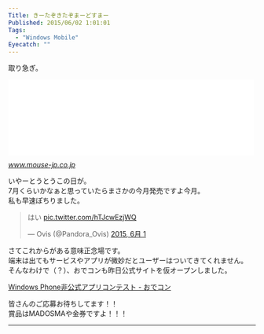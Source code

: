 ```yaml
---
Title: きーたぞきたぞまーどすまー
Published: 2015/06/02 1:01:01
Tags:
  - "Windows Mobile"
Eyecatch: ""
---
```

<p>取り急ぎ。</p>

<p><iframe src="//hatenablog-parts.com/embed?url=http%3A%2F%2Fwww.mouse-jp.co.jp%2Fcompany%2Fnews%2F2015%2Fnews_20150602_01.html%3Fmid%3Dlink_twitter%26amp%3Buiaid%3Dtwitter" title="ニュースリリース：マウスコンピューター、スマートフォンを予約販売開始" class="embed-card embed-webcard" scrolling="no" frameborder="0" style="display: block; width: 100%; height: 155px; max-width: 500px; margin: 10px 0px;"><a href="http://www.mouse-jp.co.jp/company/news/2015/news_20150602_01.html?mid=link_twitter&amp;amp;uiaid=twitter">ニュースリリース：マウスコンピューター、スマートフォンを予約販売開始</a></iframe><cite class="hatena-citation"><a href="http://www.mouse-jp.co.jp/company/news/2015/news_20150602_01.html?mid=link_twitter&amp;uiaid=twitter">www.mouse-jp.co.jp</a></cite></p>

<p>いやーとうとうこの日が。<br/>
7月くらいかなぁと思っていたらまさかの今月発売ですよ今月。<br/>
私も早速ぽちりました。</p>

<p><blockquote class="twitter-tweet" lang="ja"><p lang="ja" dir="ltr">はい <a href="http://t.co/hTJcwEzjWQ">pic.twitter.com/hTJcwEzjWQ</a></p>&mdash; Ovis (@Pandora_Ovis) <a href="https://twitter.com/Pandora_Ovis/status/605394130382954496">2015, 6月 1</a></blockquote><script async src="//platform.twitter.com/widgets.js" charset="utf-8"></script></p>

<p>さてこれからがある意味正念場です。<br/>
端末は出てもサービスやアプリが微妙だとユーザーはついてきてくれません。<br/>
そんなわけで（？）、おでコンも昨日公式サイトを仮オープンしました。</p>

<p><a href="http://odecon.azurewebsites.net/">Windows Phone&#x975E;&#x516C;&#x5F0F;&#x30A2;&#x30D7;&#x30EA;&#x30B3;&#x30F3;&#x30C6;&#x30B9;&#x30C8; - &#x304A;&#x3067;&#x30B3;&#x30F3;</a></p>

<p>皆さんのご応募お待ちしてます！！<br/>
賞品はMADOSMAや金券ですよ！！！</p>

***